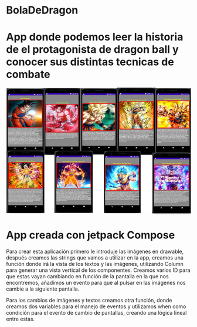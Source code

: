 # BolaDeDragon
# App donde podemos leer la historia de el protagonista de dragon ball y conocer sus distintas tecnicas de combate
![This is an image](https://github.com/aplprogramacion/BolaDeDragon/blob/master/bola%20de%20dragon.png)

# App creada con jetpack Compose

Para crear esta aplicación primero le introduje las imágenes en drawable, después creamos las strings que vamos a utilizar en la app, creamos una función donde irá la vista de los textos y las imágenes, utilizando Column para generar una vista vertical de los componentes. Creamos varios ID para que estas vayan cambiando en función de la pantalla en la que nos encontremos, añadimos un evento para que al pulsar en las imágenes nos cambie a la siguiente pantalla.

Para los cambios de imágenes y textos creamos otra función, donde creamos dos variables para el manejo de eventos y utilizamos when como condición para el evento de cambio de pantallas, creando una lógica lineal entre estas.
